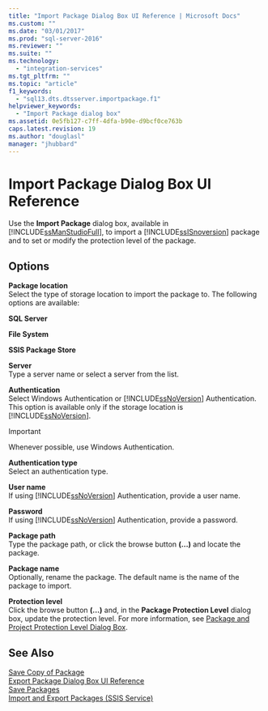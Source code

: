 ```yaml
---
title: "Import Package Dialog Box UI Reference | Microsoft Docs"
ms.custom: ""
ms.date: "03/01/2017"
ms.prod: "sql-server-2016"
ms.reviewer: ""
ms.suite: ""
ms.technology: 
  - "integration-services"
ms.tgt_pltfrm: ""
ms.topic: "article"
f1_keywords: 
  - "sql13.dts.dtsserver.importpackage.f1"
helpviewer_keywords: 
  - "Import Package dialog box"
ms.assetid: 0e5fb127-c7ff-4dfa-b90e-d9bcf0ce763b
caps.latest.revision: 19
ms.author: "douglasl"
manager: "jhubbard"
---
```

# Import Package Dialog Box UI Reference
  Use the **Import Package** dialog box, available in [!INCLUDE[ssManStudioFull](../../advanced-analytics/r-services/includes/ssmanstudiofull-md.md)], to import a [!INCLUDE[ssISnoversion](../../advanced-analytics/r-services/includes/ssisnoversion-md.md)] package and to set or modify the protection level of the package.  
  
## Options  
 **Package location**  
 Select the type of storage location to import the package to. The following options are available:  
  
 **SQL Server**  
  
 **File System**  
  
 **SSIS Package Store**  
  
 **Server**  
 Type a server name or select a server from the list.  
  
 **Authentication**  
 Select Windows Authentication or [!INCLUDE[ssNoVersion](../../advanced-analytics/r-services/includes/ssnoversion-md.md)] Authentication. This option is available only if the storage location is [!INCLUDE[ssNoVersion](../../advanced-analytics/r-services/includes/ssnoversion-md.md)].  
  
> [!IMPORTANT]  
>  Whenever possible, use Windows Authentication.  
  
 **Authentication type**  
 Select an authentication type.  
  
 **User name**  
 If using [!INCLUDE[ssNoVersion](../../advanced-analytics/r-services/includes/ssnoversion-md.md)] Authentication, provide a user name.  
  
 **Password**  
 If using [!INCLUDE[ssNoVersion](../../advanced-analytics/r-services/includes/ssnoversion-md.md)] Authentication, provide a password.  
  
 **Package path**  
 Type the package path, or click the browse button **(…)** and locate the package.  
  
 **Package name**  
 Optionally, rename the package. The default name is the name of the package to import.  
  
 **Protection level**  
 Click the browse button **(…)** and, in the **Package Protection Level** dialog box, update the protection level. For more information, see [Package and Project Protection Level Dialog Box](../../integration-services/packages/package-and-project-protection-level-dialog-box.md).  
  
## See Also  
 [Save Copy of Package](../Topic/Save%20Copy%20of%20Package.md)   
 [Export Package Dialog Box UI Reference](../../integration-services/service/export-package-dialog-box-ui-reference.md)   
 [Save Packages](../../integration-services/save-packages.md)   
 [Import and Export Packages &#40;SSIS Service&#41;](../../integration-services/service/import-and-export-packages-ssis-service.md)  
  
  